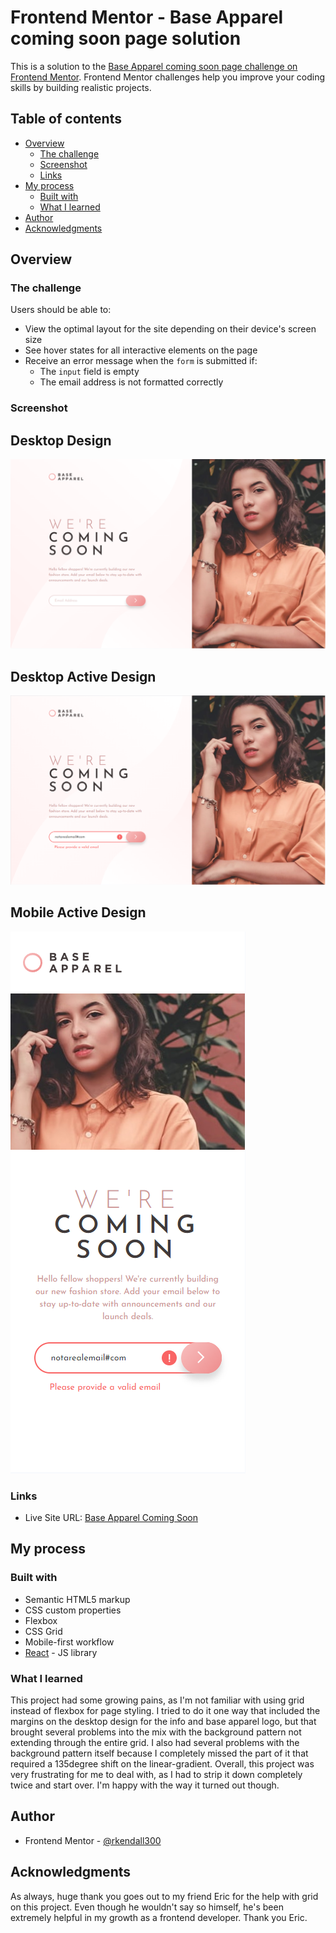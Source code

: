 # Frontend Mentor - Base Apparel coming soon page solution

This is a solution to the [Base Apparel coming soon page challenge on Frontend Mentor](https://www.frontendmentor.io/challenges/base-apparel-coming-soon-page-5d46b47f8db8a7063f9331a0). Frontend Mentor challenges help you improve your coding skills by building realistic projects. 

## Table of contents

- [Overview](#overview)
  - [The challenge](#the-challenge)
  - [Screenshot](#screenshot)
  - [Links](#links)
- [My process](#my-process)
  - [Built with](#built-with)
  - [What I learned](#what-i-learned)
- [Author](#author)
- [Acknowledgments](#acknowledgments)

## Overview

### The challenge

Users should be able to:

- View the optimal layout for the site depending on their device's screen size
- See hover states for all interactive elements on the page
- Receive an error message when the `form` is submitted if:
  - The `input` field is empty
  - The email address is not formatted correctly

### Screenshot

## Desktop Design
![](./desktop-design.PNG)

## Desktop Active Design
![](./desktop-design-active.PNG)

## Mobile Active Design
![](./mobile-design.PNG)


### Links

- Live Site URL: [Base Apparel Coming Soon](https://rkendall300.github.io/base-apparel/)

## My process

### Built with

- Semantic HTML5 markup
- CSS custom properties
- Flexbox
- CSS Grid
- Mobile-first workflow
- [React](https://reactjs.org/) - JS library

### What I learned

This project had some growing pains, as I'm not familiar with using grid instead of flexbox for page styling. I tried to do it one way that included the margins on the desktop design for the info and base apparel logo, but that brought several problems into the mix with the background pattern not extending through the entire grid. I also had several problems with the background pattern itself because I completely missed the part of it that required a 135degree shift on the linear-gradient. Overall, this project was very frustrating for me to deal with, as I had to strip it down completely twice and start over. I'm happy with the way it turned out though.

## Author

- Frontend Mentor - [@rkendall300](https://www.frontendmentor.io/profile/rkendall300)

## Acknowledgments

As always, huge thank you goes out to my friend Eric for the help with grid on this project. Even though he wouldn't say so himself, he's been extremely helpful in my growth as a frontend developer. Thank you Eric.